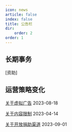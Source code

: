 ```yaml
---
icon: news
article: false
index: false
title: 公告栏
dir:
    order: 2
order: 1
---
```


<!-- more -->

## 长期事务

 [资助]


## 运营策略变化

 [关于虚拟广告](/bulletin/about_ads.html) 2023-08-18

 [关于内容限制](/bulletin/access_limit.html) 2023-04-14

 [关于开放捐助渠道](/bulletin/about_income_and_expenditure.html) 2023-09-01

<eod />
